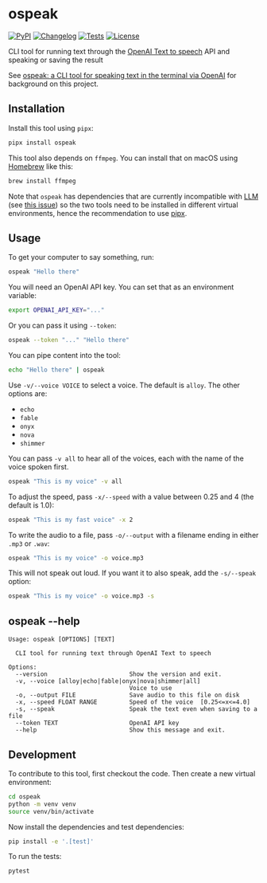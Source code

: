# ospeak

[![PyPI](https://img.shields.io/pypi/v/ospeak.svg)](https://pypi.org/project/ospeak/)
[![Changelog](https://img.shields.io/github/v/release/simonw/ospeak?include_prereleases&label=changelog)](https://github.com/simonw/ospeak/releases)
[![Tests](https://github.com/simonw/ospeak/workflows/Test/badge.svg)](https://github.com/simonw/ospeak/actions?query=workflow%3ATest)
[![License](https://img.shields.io/badge/license-Apache%202.0-blue.svg)](https://github.com/simonw/ospeak/blob/master/LICENSE)

CLI tool for running text through the [OpenAI Text to speech](https://platform.openai.com/docs/guides/text-to-speech) API and speaking or saving the result

See [ospeak: a CLI tool for speaking text in the terminal via OpenAI](https://simonwillison.net/2023/Nov/7/ospeak/) for background on this project.

## Installation

Install this tool using `pipx`:
```bash
pipx install ospeak
```
This tool also depends on `ffmpeg`. You can install that on macOS using [Homebrew](https://brew.sh/) like this:
```bash
brew install ffmpeg
```
Note that `ospeak` has dependencies that are currently incompatible with [LLM](https://llm.datasette.io) (see [this issue](https://github.com/simonw/llm/issues/325)) so the two tools need to be installed in different virtual environments, hence the recommendation to use [pipx](https://pypa.github.io/pipx/).

## Usage

To get your computer to say something, run:
```bash
ospeak "Hello there"
```
You will need an OpenAI API key. You can set that as an environment variable:
```bash
export OPENAI_API_KEY="..."
```
Or you can pass it using `--token`:
```bash
ospeak --token "..." "Hello there"
```
You can pipe content into the tool:
```bash
echo "Hello there" | ospeak
```
Use `-v/--voice VOICE` to select a voice. The default is `alloy`. The other options are:

- `echo`
- `fable`
- `onyx`
- `nova`
- `shimmer`

You can pass `-v all` to hear all of the voices, each with the name of the voice spoken first.
```bash
ospeak "This is my voice" -v all
```
To adjust the speed, pass `-x/--speed` with a value between 0.25 and 4 (the default is 1.0):
```bash
ospeak "This is my fast voice" -x 2
```
To write the audio to a file, pass `-o/--output` with a filename ending in either `.mp3` or `.wav`:
```bash
ospeak "This is my voice" -o voice.mp3
```
This will not speak out loud. If you want it to also speak, add the `-s/--speak` option:
```bash
ospeak "This is my voice" -o voice.mp3 -s
```
## ospeak --help

<!-- [[[cog
import cog
from ospeak import cli
from click.testing import CliRunner
runner = CliRunner()
result = runner.invoke(cli.cli, ["--help"])
help = result.output.replace("Usage: cli", "Usage: ospeak")
cog.out(
    "```\n{}\n```".format(help)
)
]]] -->
```
Usage: ospeak [OPTIONS] [TEXT]

  CLI tool for running text through OpenAI Text to speech

Options:
  --version                       Show the version and exit.
  -v, --voice [alloy|echo|fable|onyx|nova|shimmer|all]
                                  Voice to use
  -o, --output FILE               Save audio to this file on disk
  -x, --speed FLOAT RANGE         Speed of the voice  [0.25<=x<=4.0]
  -s, --speak                     Speak the text even when saving to a file
  --token TEXT                    OpenAI API key
  --help                          Show this message and exit.

```
<!-- [[[end]]] -->

## Development

To contribute to this tool, first checkout the code. Then create a new virtual environment:
```bash
cd ospeak
python -m venv venv
source venv/bin/activate
```
Now install the dependencies and test dependencies:
```bash
pip install -e '.[test]'
```
To run the tests:
```bash
pytest
```
